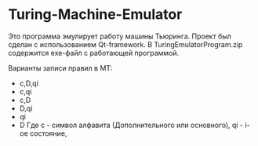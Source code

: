 # Turing-Machine-Emulator
Это программа эмулирует работу машины Тьюринга.
Проект был сделан с использованием Qt-framework.
В TuringEmulatorProgram.zip содержится exe-файл с работающей программой.

Варианты записи правил в МТ:
- c,D,qi
- c,qi
- c,D
- D,qi
- qi
- D
Где c - символ алфавита (Дополнительного или основного), qi - i-ое состояние, 
